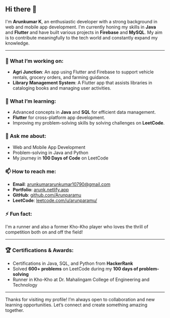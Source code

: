 ## Hi there 👋

I'm **Arunkumar K**, an enthusiastic developer with a strong background in web and mobile app development. I'm currently honing my skills in **Java** and **Flutter** and have built various projects in **Firebase** and **MySQL**. My aim is to contribute meaningfully to the tech world and constantly expand my knowledge.

---

### 🔭 What I’m working on:
- **Agri Junction**: An app using Flutter and Firebase to support vehicle rentals, grocery orders, and farming guidance.
- **Library Management System**: A Flutter app that assists libraries in cataloging books and managing user activities.

### 🌱 What I’m learning:
- Advanced concepts in **Java** and **SQL** for efficient data management.
- **Flutter** for cross-platform app development.
- Improving my problem-solving skills by solving challenges on **LeetCode**.

### 💬 Ask me about:
- Web and Mobile App Development
- Problem-solving in Java and Python
- My journey in **100 Days of Code** on LeetCode

### 📫 How to reach me:
- **Email**: arunkumararunkumar10790@gmail.com
- **Portfolio**: [arunk.netlify.app](https://arunk.netlify.app/)
- **GitHub**: [github.com/Arunparamu](https://github.com/Arunparamu)
- **LeetCode**: [leetcode.com/u/arunparamu/](https://leetcode.com/u/arunparamu/)

### ⚡ Fun fact:
I'm a runner and also a former Kho-Kho player who loves the thrill of competition both on and off the field!

---

### 🏆 Certifications & Awards:
- Certifications in Java, SQL, and Python from **HackerRank**
- Solved **600+ problems** on LeetCode during my **100 days of problem-solving**
- Runner in Kho-Kho at Dr. Mahalingam College of Engineering and Technology

---

Thanks for visiting my profile! I’m always open to collaboration and new learning opportunities. Let’s connect and create something amazing together.
